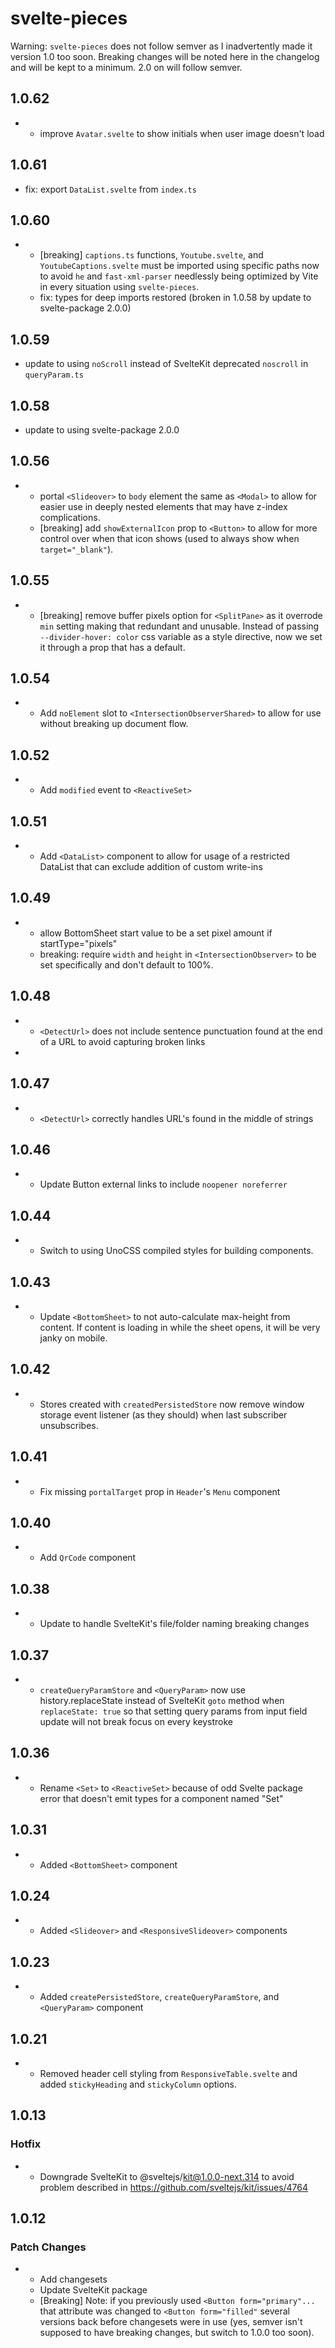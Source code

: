 # svelte-pieces

Warning: `svelte-pieces` does not follow semver as I inadvertently made it version 1.0 too soon. Breaking changes will be noted here in the changelog and will be kept to a minimum. 2.0 on will follow semver.

## 1.0.62

- - improve `Avatar.svelte` to show initials when user image doesn't load

## 1.0.61

- fix: export `DataList.svelte` from `index.ts`

## 1.0.60

- - [breaking] `captions.ts` functions, `Youtube.svelte`, and `YoutubeCaptions.svelte` must be imported using specific paths now to avoid `he` and `fast-xml-parser` needlessly being optimized by Vite in every situation using `svelte-pieces`.
  - fix: types for deep imports restored (broken in 1.0.58 by update to svelte-package 2.0.0)

## 1.0.59

- update to using `noScroll` instead of SvelteKit deprecated `noscroll` in `queryParam.ts`

## 1.0.58

- update to using svelte-package 2.0.0

## 1.0.56

- - portal `<Slideover>` to `body` element the same as `<Modal>` to allow for easier use in deeply nested elements that may have z-index complications.
  - [breaking] add `showExternalIcon` prop to `<Button>` to allow for more control over when that icon shows (used to always show when `target="_blank"`). 

## 1.0.55

- - [breaking] remove buffer pixels option for `<SplitPane>` as it overrode `min` setting making that redundant and unusable. Instead of passing `--divider-hover: color` css variable as a style directive, now we set it through a prop that has a default.

## 1.0.54

- - Add `noElement` slot to `<IntersectionObserverShared>` to allow for use without breaking up document flow.

## 1.0.52

- - Add `modified` event to `<ReactiveSet>`

## 1.0.51

- - Add `<DataList>` component to allow for usage of a restricted DataList that can exclude addition of custom write-ins

## 1.0.49

- - allow BottomSheet start value to be a set pixel amount if startType="pixels"
  - breaking: require `width` and `height` in `<IntersectionObserver>` to be set specifically and don't default to 100%.

## 1.0.48

- - `<DetectUrl>` does not include sentence punctuation found at the end of a URL to avoid capturing broken links
- 
## 1.0.47

- - `<DetectUrl>` correctly handles URL's found in the middle of strings

## 1.0.46

- - Update Button external links to include `noopener noreferrer`

## 1.0.44

- - Switch to using UnoCSS compiled styles for building components.

## 1.0.43

- - Update `<BottomSheet>` to not auto-calculate max-height from content. If content is loading in while the sheet opens, it will be very janky on mobile.

## 1.0.42

- - Stores created with `createdPersistedStore` now remove window storage event listener (as they should) when last subscriber unsubscribes.

## 1.0.41

- - Fix missing `portalTarget` prop in `Header`'s `Menu` component

## 1.0.40

- - Add `QrCode` component

## 1.0.38

- - Update to handle SvelteKit's file/folder naming breaking changes

## 1.0.37

- - `createQueryParamStore` and `<QueryParam>` now use history.replaceState instead of SvelteKit `goto` method when `replaceState: true` so that setting query params from input field update will not break focus on every keystroke

## 1.0.36

- - Rename `<Set>` to `<ReactiveSet>` because of odd Svelte package error that doesn't emit types for a component named "Set"

## 1.0.31

- - Added `<BottomSheet>` component

## 1.0.24

- - Added `<Slideover>` and `<ResponsiveSlideover>` components

## 1.0.23

- - Added `createPersistedStore`, `createQueryParamStore`, and `<QueryParam>` component

## 1.0.21

- - Removed header cell styling from `ResponsiveTable.svelte` and added `stickyHeading` and `stickyColumn` options.

## 1.0.13

### Hotfix
- - Downgrade SvelteKit to @sveltejs/kit@1.0.0-next.314 to avoid problem described in https://github.com/sveltejs/kit/issues/4764

## 1.0.12

### Patch Changes

- - Add changesets
  - Update SvelteKit package
  - [Breaking] Note: if you previously used `<Button form="primary"...` that attribute was changed to `<Button form="filled"` several versions back before changesets were in use (yes, semver isn't supposed to have breaking changes, but switch to 1.0.0 too soon).
